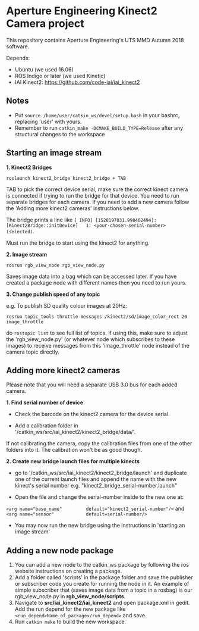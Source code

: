 # Aperture Engineering Kinect2 Camera project

This repository contains Aperture Engineering's UTS MMD Autumn 2018 software.

Depends:
- Ubuntu (we used 16.06)
- ROS Indigo or later (we used Kinetic)
- IAI Kinect2: https://github.com/code-iai/iai_kinect2

## Notes
- Put `source /home/user/catkin_ws/devel/setup.bash` in your bashrc, replacing 'user' with yours.
- Remember to run `catkin_make -DCMAKE_BUILD_TYPE=Release` after any structural changes to the workspace

## Starting an image stream

**1. Kinect2 Bridges**

```
roslaunch kinect2_bridge kinect2_bridge + TAB
```

TAB to pick the correct device serial, make sure the correct kinect camera is connected if trying to run the bridge for that device. You need to run separate bridges for each camera. If you need to add a new camera follow the 'Adding more kinect2 cameras' instructions below.

The bridge prints a line like `[ INFO] [1528197831.998402494]: [Kinect2Bridge::initDevice]   1: <your-chosen-serial-number> (selected)`.

Must run the bridge to start using the kinect2 for anything.

**2. Image stream**

```
rosrun rgb_view_node rgb_view_node.py
```

Saves image data into a bag which can be accessed later. If you have created a package node with different names then you need to run yours.

**3. Change publish speed of any topic**

e.g. To publish SD quality colour images at 20Hz:

```
rosrun topic_tools throttle messages /kinect2/sd/image_color_rect 20 image_throttle
```

do `rostopic list` to see full list of topics. 
If using this, make sure to adjust the 'rgb_view_node.py' (or whatever node which subscribes to these images) to receive messages from this 'image_throttle' node instead of the camera topic directly.

## Adding more kinect2 cameras
Please note that you will need a separate USB 3.0 bus for each added camera.

**1. Find serial number of device**

- Check the barcode on the kinect2 camera for the device serial.

- Add a calibration folder in '/catkin_ws/src/iai_kinect2/kinect2_bridge/data/<serial-number>'.

If not calibrating the camera, copy the calibration files from one of the other folders into it. The calibration won't be as good though.

**2.  Create new bridge launch files for multiple kinects**

- go to '/catkin_ws/src/iai_kinect2/kinect2_bridge/launch' and duplicate one of the current launch files and append the name with the new kinect's serial number e.g. "kinect2_bridge_serial-number.launch"

- Open the file and change the serial-number inside to the new one at:

`<arg name="base_name"         default="kinect2_serial-number"/>`
and 
`<arg name="sensor"            default=serial-number/>`

- You may now run the new bridge using the instructions in 'starting an image stream'

## Adding a new node package

1. You can add a new node to the catkin_ws package by following the ros website instructions on creating a package. 
2. Add a folder called 'scripts' in the package folder and save the publisher or subscriber code you create for running the node in it. An example of simple subscriber that (saves image data from a topic in a rosbag) is our rgb_view_node.py in **rgb_view_node/scripts**.
3. Navigate to **src/iai_kinect2/iai_kinect2** and open package.xml in gedit. Add the run depend for the new package like `<run_depend>Name_of_package</run_depend>` and save.
4. Run `catkin make` to build the new workspace.


